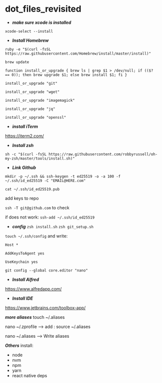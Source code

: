 # dot_files_revisited

- ***make sure xcode is installed***

```xcode-select --install```

- ***Install Homebrew***

```ruby -e "$(curl -fsSL https://raw.githubusercontent.com/Homebrew/install/master/install)"```


```brew update```


```function install_or_upgrade { brew ls | grep $1 > /dev/null; if (($? == 0)); then brew upgrade $1; else brew install $1; fi }```

```install_or_upgrade "git"```

```install_or_upgrade "wget"```

```install_or_upgrade "imagemagick"```

```install_or_upgrade "jq"```

```install_or_upgrade "openssl"```

- ***install iTerm***

https://iterm2.com/

- ***Install zsh***

```sh -c "$(curl -fsSL https://raw.githubusercontent.com/robbyrussell/oh-my-zsh/master/tools/install.sh)"```

- ***Link Github***

```mkdir -p ~/.ssh && ssh-keygen -t ed25519 -o -a 100 -f ~/.ssh/id_ed25519 -C "EMAIL@HERE.com"```

```cat ~/.ssh/id_ed25519.pub```

add keys to repo

```ssh -T git@github.com``` to check

if does not work: ```ssh-add ~/.ssh/id_ed25519```

- ***config***
```zsh install.sh```
```zsh git_setup.sh```


```touch ~/.ssh/config``` and write:


```Host *```
  
```AddKeysToAgent yes```
  
```UseKeychain yes```

```git config --global core.editor "nano"```

- ***Install Alfred*** 

https://www.alfredapp.com/

- ***Install IDE*** 

https://www.jetbrains.com/toolbox-app/

***more aliases***
touch ~/.aliases

nano ~/.zprofile  --> add : source ~/.aliases

nano ~/.aliases  --> Write aliases

***Others***
install:
- node
- nvm
- npm
- yarn
- react native deps
